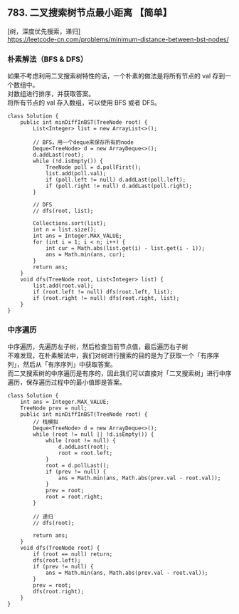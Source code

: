 ## 783. 二叉搜索树节点最小距离 【简单】       
[树，深度优先搜索，递归]     
https://leetcode-cn.com/problems/minimum-distance-between-bst-nodes/       

### 朴素解法（BFS & DFS）    
如果不考虑利用二叉搜索树特性的话，一个朴素的做法是将所有节点的 val 存到一个数组中。      
对数组进行排序，并获取答案。    
将所有节点的 val 存入数组，可以使用 BFS 或者 DFS。     
```
class Solution {
    public int minDiffInBST(TreeNode root) {
        List<Integer> list = new ArrayList<>();

        // BFS，用一个deque来保存所有的node
        Deque<TreeNode> d = new ArrayDeque<>();
        d.addLast(root);
        while (!d.isEmpty()) {
            TreeNode poll = d.pollFirst();
            list.add(poll.val);
            if (poll.left != null) d.addLast(poll.left);
            if (poll.right != null) d.addLast(poll.right);
        }

        // DFS
        // dfs(root, list);

        Collections.sort(list);
        int n = list.size();
        int ans = Integer.MAX_VALUE;
        for (int i = 1; i < n; i++) {
            int cur = Math.abs(list.get(i) - list.get(i - 1));
            ans = Math.min(ans, cur);
        }
        return ans;
    }
    void dfs(TreeNode root, List<Integer> list) {
        list.add(root.val);
        if (root.left != null) dfs(root.left, list);
        if (root.right != null) dfs(root.right, list);
    }
}
```

### 中序遍历    
中序遍历，先遍历左子树，然后检查当前节点值，最后遍历右子树     
不难发现，在朴素解法中，我们对树进行搜索的目的是为了获取一个「有序序列」，然后从「有序序列」中获取答案。    
而二叉搜索树的中序遍历是有序的，因此我们可以直接对「二叉搜索树」进行中序遍历，保存遍历过程中的最小值即是答案。       
```
class Solution {
    int ans = Integer.MAX_VALUE;
    TreeNode prev = null;
    public int minDiffInBST(TreeNode root) {
        // 栈模拟
        Deque<TreeNode> d = new ArrayDeque<>();
        while (root != null || !d.isEmpty()) {
            while (root != null) {
                d.addLast(root);
                root = root.left;
            }
            root = d.pollLast();
            if (prev != null) {
                ans = Math.min(ans, Math.abs(prev.val - root.val));
            }
            prev = root;
            root = root.right;
        }

        // 递归
        // dfs(root);

        return ans;
    }
    void dfs(TreeNode root) {
        if (root == null) return;
        dfs(root.left);
        if (prev != null) {
            ans = Math.min(ans, Math.abs(prev.val - root.val));
        } 
        prev = root;
        dfs(root.right);
    }
}


```











